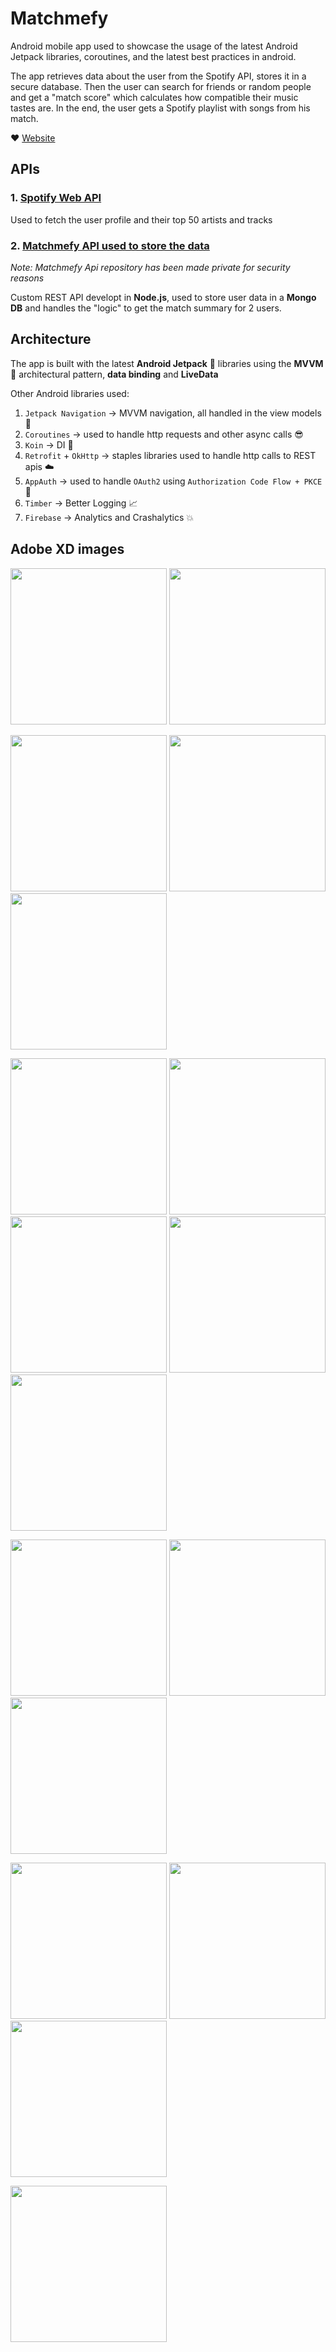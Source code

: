 # Matchmefy 

Android mobile app used to showcase the usage of the latest Android Jetpack libraries, coroutines, and the latest best practices in android.

The app retrieves data about the user from the Spotify API, stores it in a secure database.
Then the user can search for friends or random people and get a "match score" which calculates how compatible their music tastes are. In the end, the user gets a Spotify playlist with songs from his match.

:heart: [Website](https://www.matchmefy.com)

## APIs 

### 1. [Spotify Web API](https://developer.spotify.com/documentation/web-api/)

Used to fetch the user profile and their top 50 artists and tracks

### 2. [Matchmefy API used to store the data](https://github.com/GhimpuLucianEduard/matchmefy-api) 

_Note: Matchmefy Api repository has been made private for security reasons_

Custom REST API developt in **Node.js**, used to store user data in a **Mongo DB** and handles the "logic" to get the match summary for 2 users.


## Architecture

The app is built with the latest **Android Jetpack** :rocket: libraries using the **MVVM** :triangular_ruler: architectural pattern, **data binding** and **LiveData**

Other Android libraries used:
 
1. `Jetpack Navigation` -> MVVM navigation, all handled in the view models :rocket:
2. `Coroutines` -> used to handle http requests and other async calls :sunglasses:
3. `Koin` -> DI :pushpin:
4. `Retrofit` + `OkHttp` -> staples libraries used to handle http calls to REST apis :cloud:
5. `AppAuth` -> used to handle `OAuth2` using `Authorization Code Flow + PKCE` :police_car:
6. `Timber` -> Better Logging :chart_with_upwards_trend:
7. `Firebase` -> Analytics and Crashalytics :boom:


## Adobe XD images

<img src="https://github.com/GhimpuLucianEduard/Matchmefy/blob/master/images/signin.png" width="250"> <img src="https://github.com/GhimpuLucianEduard/Matchmefy/blob/master/images/welcome.png" width="250">

<img src="https://github.com/GhimpuLucianEduard/Matchmefy/blob/master/images/serch.png" width="250"> <img src="https://github.com/GhimpuLucianEduard/Matchmefy/blob/master/images/empty.png" width="250"> <img src="https://github.com/GhimpuLucianEduard/Matchmefy/blob/master/images/match.png" width="250"> 

<img src="https://github.com/GhimpuLucianEduard/Matchmefy/blob/master/images/match80.png" width="250"> <img src="https://github.com/GhimpuLucianEduard/Matchmefy/blob/master/images/match60.png" width="250"> <img src="https://github.com/GhimpuLucianEduard/Matchmefy/blob/master/images/match40.png" width="250"> <img src="https://github.com/GhimpuLucianEduard/Matchmefy/blob/master/images/match20.png" width="250"> <img src="https://github.com/GhimpuLucianEduard/Matchmefy/blob/master/images/match0.png" width="250"> 

<img src="https://github.com/GhimpuLucianEduard/Matchmefy/blob/master/images/matchingArtists.png" width="250"> <img src="https://github.com/GhimpuLucianEduard/Matchmefy/blob/master/images/matchingTracks.png" width="250"> <img src="https://github.com/GhimpuLucianEduard/Matchmefy/blob/master/images/matchingGenres.png" width="250"> 

<img src="https://github.com/GhimpuLucianEduard/Matchmefy/blob/master/images/createPlaylist.png" width="250"> <img src="https://github.com/GhimpuLucianEduard/Matchmefy/blob/master/images/createPlaylistConfirmation.png" width="250"> <img src="https://github.com/GhimpuLucianEduard/Matchmefy/blob/master/images/playlistCreated.png" width="250">

<img src="https://github.com/GhimpuLucianEduard/Matchmefy/blob/master/images/settings.png" width="250"> 
